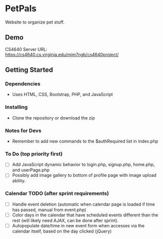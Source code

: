 # PetPals

Website to organize pet stuff.

## Demo

CS4640 Server URL: https://cs4640.cs.virginia.edu/mjm7ngb/cs4640project/<br>


## Getting Started

### Dependencies

* Uses HTML, CSS, Bootstrap, PHP, and JavaScript


### Installing

* Clone the repository or download the zip

### Notes for Devs
* Remember to add new commands to the $authRequired list in index.php

### To Do (top priority first)
- [ ] Add JavaScript dynamic behavior to login.php, signup.php, home.php, and userPage.php
- [ ] Possibly add image gallery to bottom of profile page with image upload ability.

### Calendar TODO (after sprint requirements)
- [ ] Handle event deletion (automatic when calendar page is loaded if time has passed, manual from event.php)
- [ ] Color days in the calendar that have scheduled events different than the rest (will likely need AJAX, can be done after sprint).
- [ ] Autopopulate date/time in new event form when accesses via the calendar itself, based on the day clicked (jQuery)
